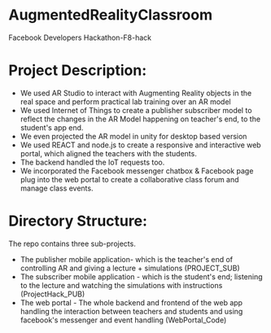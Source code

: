 # AugmentedRealityClassroom
Facebook Developers Hackathon-F8-hack

# Project Description:

- We used AR Studio to interact with Augmenting Reality objects in the real space and perform practical lab training over an AR model
- We used Internet of Things to create a publisher subscriber model to reflect the changes in the AR Model happening on teacher's end, to the student's app end.
- We even projected the AR model in unity for desktop based version
- We used REACT and node.js to create a responsive and interactive web portal, which aligned the teachers with the students.
- The backend handled the IoT requests too.
- We incorporated the Facebook messenger chatbox & Facebook page plug into the web portal to create a collaborative class forum and manage class events.

# Directory Structure:

The repo contains three sub-projects.
- The publisher mobile application- which is the teacher's end of controlling AR and giving a lecture + simulations (PROJECT_SUB)
- The subscriber mobile application - which is the student's end; listening to the lecture and watching the simulations with instructions (ProjectHack_PUB)
- The web portal - The whole backend and frontend of the web app handling the interaction between teachers and students and using facebook's messenger and event handling (WebPortal_Code)


